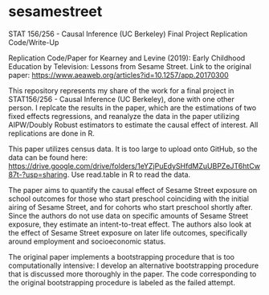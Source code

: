 # sesamestreet
STAT 156/256 - Causal Inference (UC Berkeley) Final Project Replication Code/Write-Up

Replication Code/Paper for Kearney and Levine (2019): Early Childhood Education by Television: Lessons from Sesame Street. Link to the original paper: https://www.aeaweb.org/articles?id=10.1257/app.20170300

This repository represents my share of the work for a final project in STAT156/256 - Causal Inference (UC Berkeley), done with one other person. I replcate the results in the paper, which are the estimations of two fixed effects regressions, and reanalyze the data in the paper utilizing AIPW/Doubly Robust estimators to estimate the causal effect of interest. All replications are done in R. 

This paper utilizes census data. It is too large to upload onto GitHub, so the data can be found here: https://drive.google.com/drive/folders/1eYZjPuEdySHfdMZuUBPZeJT6htCw87t-?usp=sharing. Use read.table in R to read the data. 

The paper aims to quantify the causal effect of Sesame Street exposure on school outcomes for those who start preschool coinciding with the initial airing of Sesame Street, and for cohorts who start preschool shortly after. Since the authors do not use data on specific amounts of Sesame Street exposure, they estimate an intent-to-treat effect. The authors also look at the effect of Sesame Street exposure on later life outcomes, specifically around employment and socioeconomic status.

The original paper implements a bootstrapping procedure that is too computationally intensive: I develop an alternative bootstrapping procedure that is discussed more thoroughly in the paper. The code corresponding to the original bootstrapping procedure is labeled as the failed attempt. 

